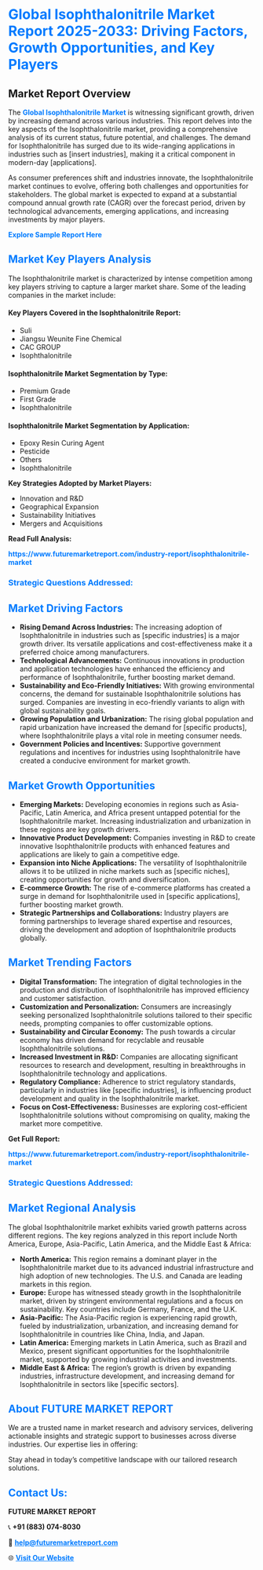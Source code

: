 <h1 style="color: #007BFF;">Global Isophthalonitrile Market Report 2025-2033: Driving Factors, Growth Opportunities, and Key Players</h1>

<section id="overview">
<h2>Market Report Overview</h2>
<p>The <a href="https://www.futuremarketreport.com/industry-report/isophthalonitrile-market" style="color: #007BFF; text-decoration: none;"><strong>Global Isophthalonitrile Market</strong></a> is witnessing significant growth, driven by increasing demand across various industries. This report delves into the key aspects of the Isophthalonitrile market, providing a comprehensive analysis of its current status, future potential, and challenges. The demand for Isophthalonitrile has surged due to its wide-ranging applications in industries such as [insert industries], making it a critical component in modern-day [applications].</p>
<p>As consumer preferences shift and industries innovate, the Isophthalonitrile market continues to evolve, offering both challenges and opportunities for stakeholders. The global market is expected to expand at a substantial compound annual growth rate (CAGR) over the forecast period, driven by technological advancements, emerging applications, and increasing investments by major players.</p>
</section>

<section id="overview">
<p><a href="https://www.futuremarketreport.com/request-sample/reportId=98662" style="color: #007BFF; text-decoration: none;"><strong>Explore Sample Report Here</strong></a></p>
</section>

<section id="key-players">
<h2 style="color: #007BFF;">Market Key Players Analysis</h2>
<p>The Isophthalonitrile market is characterized by intense competition among key players striving to capture a larger market share. Some of the leading companies in the market include:</p>
<h4>Key Players Covered in the Isophthalonitrile Report:</h4>
<ul><li>Suli</li><li>Jiangsu Weunite Fine Chemical</li><li>CAC GROUP</li><li>Isophthalonitrile</li></ul>
<h4>Isophthalonitrile Market Segmentation by Type:</h4>
<ul><li>Premium Grade</li><li>First Grade</li><li>Isophthalonitrile</li></ul>

<h4>Isophthalonitrile Market Segmentation by Application:</h4>
<ul><li>Epoxy Resin Curing Agent</li><li>Pesticide</li><li>Others</li><li>Isophthalonitrile</li></ul>
<p><strong>Key Strategies Adopted by Market Players:</strong></p>
<ul>
<li>Innovation and R&D</li>
<li>Geographical Expansion</li>
<li>Sustainability Initiatives</li>
<li>Mergers and Acquisitions</li>
</ul>
</section>

<section>
<p><strong>Read Full Analysis: </strong></p><a href="https://www.futuremarketreport.com/industry-report/isophthalonitrile-market" style="color: #007BFF; text-decoration: none;"><strong>https://www.futuremarketreport.com/industry-report/isophthalonitrile-market</strong></a>
<h3 style="color: #007BFF;">Strategic Questions Addressed:</h3>
</section>

<section id="driving-factors">
<h2 style="color: #007BFF;">Market Driving Factors</h2>
<ul>
<li><strong>Rising Demand Across Industries:</strong> The increasing adoption of Isophthalonitrile in industries such as [specific industries] is a major growth driver. Its versatile applications and cost-effectiveness make it a preferred choice among manufacturers.</li>
<li><strong>Technological Advancements:</strong> Continuous innovations in production and application technologies have enhanced the efficiency and performance of Isophthalonitrile, further boosting market demand.</li>
<li><strong>Sustainability and Eco-Friendly Initiatives:</strong> With growing environmental concerns, the demand for sustainable Isophthalonitrile solutions has surged. Companies are investing in eco-friendly variants to align with global sustainability goals.</li>
<li><strong>Growing Population and Urbanization:</strong> The rising global population and rapid urbanization have increased the demand for [specific products], where Isophthalonitrile plays a vital role in meeting consumer needs.</li>
<li><strong>Government Policies and Incentives:</strong> Supportive government regulations and incentives for industries using Isophthalonitrile have created a conducive environment for market growth.</li>
</ul>
</section>

<section id="growth-opportunities">
<h2 style="color: #007BFF;">Market Growth Opportunities</h2>
<ul>
<li><strong>Emerging Markets:</strong> Developing economies in regions such as Asia-Pacific, Latin America, and Africa present untapped potential for the Isophthalonitrile market. Increasing industrialization and urbanization in these regions are key growth drivers.</li>
<li><strong>Innovative Product Development:</strong> Companies investing in R&D to create innovative Isophthalonitrile products with enhanced features and applications are likely to gain a competitive edge.</li>
<li><strong>Expansion into Niche Applications:</strong> The versatility of Isophthalonitrile allows it to be utilized in niche markets such as [specific niches], creating opportunities for growth and diversification.</li>
<li><strong>E-commerce Growth:</strong> The rise of e-commerce platforms has created a surge in demand for Isophthalonitrile used in [specific applications], further boosting market growth.</li>
<li><strong>Strategic Partnerships and Collaborations:</strong> Industry players are forming partnerships to leverage shared expertise and resources, driving the development and adoption of Isophthalonitrile products globally.</li>
</ul>
</section>

<section id="trending-factors">
<h2 style="color: #007BFF;">Market Trending Factors</h2>
<ul>
<li><strong>Digital Transformation:</strong> The integration of digital technologies in the production and distribution of Isophthalonitrile has improved efficiency and customer satisfaction.</li>
<li><strong>Customization and Personalization:</strong> Consumers are increasingly seeking personalized Isophthalonitrile solutions tailored to their specific needs, prompting companies to offer customizable options.</li>
<li><strong>Sustainability and Circular Economy:</strong> The push towards a circular economy has driven demand for recyclable and reusable Isophthalonitrile solutions.</li>
<li><strong>Increased Investment in R&D:</strong> Companies are allocating significant resources to research and development, resulting in breakthroughs in Isophthalonitrile technology and applications.</li>
<li><strong>Regulatory Compliance:</strong> Adherence to strict regulatory standards, particularly in industries like [specific industries], is influencing product development and quality in the Isophthalonitrile market.</li>
<li><strong>Focus on Cost-Effectiveness:</strong> Businesses are exploring cost-efficient Isophthalonitrile solutions without compromising on quality, making the market more competitive.</li>
</ul>
</section>

<section>
<p><strong>Get Full Report: </strong></p><a href="https://www.futuremarketreport.com/industry-report/isophthalonitrile-market" style="color: #007BFF; text-decoration: none;"><strong>https://www.futuremarketreport.com/industry-report/isophthalonitrile-market</strong></a>
<h3 style="color: #007BFF;">Strategic Questions Addressed:</h3>
</section>


<section id="regional-analysis">
<h2 style="color: #007BFF;">Market Regional Analysis</h2>
<p>The global Isophthalonitrile market exhibits varied growth patterns across different regions. The key regions analyzed in this report include North America, Europe, Asia-Pacific, Latin America, and the Middle East & Africa:</p>
<ul>
<li><strong>North America:</strong> This region remains a dominant player in the Isophthalonitrile market due to its advanced industrial infrastructure and high adoption of new technologies. The U.S. and Canada are leading markets in this region.</li>
<li><strong>Europe:</strong> Europe has witnessed steady growth in the Isophthalonitrile market, driven by stringent environmental regulations and a focus on sustainability. Key countries include Germany, France, and the U.K.</li>
<li><strong>Asia-Pacific:</strong> The Asia-Pacific region is experiencing rapid growth, fueled by industrialization, urbanization, and increasing demand for Isophthalonitrile in countries like China, India, and Japan.</li>
<li><strong>Latin America:</strong> Emerging markets in Latin America, such as Brazil and Mexico, present significant opportunities for the Isophthalonitrile market, supported by growing industrial activities and investments.</li>
<li><strong>Middle East & Africa:</strong> The region’s growth is driven by expanding industries, infrastructure development, and increasing demand for Isophthalonitrile in sectors like [specific sectors].</li>
</ul>
</section>

<footer>
<h2 style="color: #007BFF;">About FUTURE MARKET REPORT</h2>
<p>We are a trusted name in market research and advisory services, delivering actionable insights and strategic support to businesses across diverse industries. Our expertise lies in offering:</p>

<p>Stay ahead in today’s competitive landscape with our tailored research solutions.</p>

<h2 style="color: #007BFF;">Contact Us:</h2>
<p><strong>FUTURE MARKET REPORT</strong></p>
<p>📞 <strong>+91 (883) 074-8030</strong></p>
<p>📧 <strong><a href="mailto:help@futuremarketreport.com" style="color: #007BFF;">help@futuremarketreport.com</a></strong></p>
<p>🌐 <strong><a href="https://www.futuremarketreport.com/" style="color: #007BFF;">Visit Our Website</a></strong></p>
</footer>